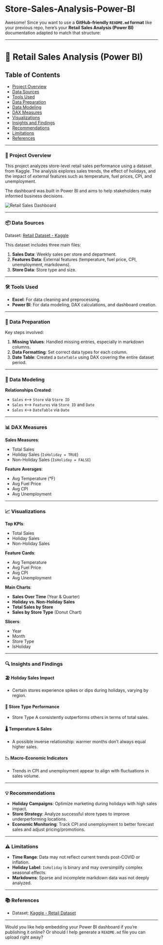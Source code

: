 # Store-Sales-Analysis-Power-BI

Awesome! Since you want to use a **GitHub-friendly `README.md` format** like your previous repo, here’s your **Retail Sales Analysis (Power BI)** documentation adapted to match that structure:

---

# 🛒 Retail Sales Analysis (Power BI)

## Table of Contents
- [Project Overview](#project-overview)
- [Data Sources](#data-sources)
- [Tools Used](#tools-used)
- [Data Preparation](#data-preparation)
- [Data Modeling](#data-modeling)
- [DAX Measures](#dax-measures)
- [Visualizations](#visualizations)
- [Insights and Findings](#insights-and-findings)
- [Recommendations](#recommendations)
- [Limitations](#limitations)
- [References](#references)

---

### 📌 Project Overview

This project analyzes store-level retail sales performance using a dataset from Kaggle. The analysis explores sales trends, the effect of holidays, and the impact of external features such as temperature, fuel prices, CPI, and unemployment.

The dashboard was built in Power BI and aims to help stakeholders make informed business decisions.

![Retail Sales Dashboard](https://github.com/user-attachments/assets/your-dashboard-image-path.png) <!-- Replace with actual image URL -->

---

### 📦 Data Sources

Dataset: [Retail Dataset - Kaggle](https://www.kaggle.com/datasets/manjeetsingh/retaildataset)

This dataset includes three main files:
1. **Sales Data**: Weekly sales per store and department.
2. **Features Data**: External features (temperature, fuel price, CPI, unemployment, markdowns).
3. **Store Data**: Store type and size.

---

### 🛠 Tools Used

- **Excel**: For data cleaning and preprocessing.
- **Power BI**: For data modeling, DAX calculations, and dashboard creation.

---

### 🧹 Data Preparation

Key steps involved:
1. **Missing Values**: Handled missing entries, especially in markdown columns.
2. **Data Formatting**: Set correct data types for each column.
3. **Date Table**: Created a `DateTable` using DAX covering the entire dataset period.

---

### 🧩 Data Modeling

**Relationships Created**:
- `Sales` ⟷ `Store` via `Store ID`
- `Sales` ⟷ `Features` via `Store ID` and `Date`
- `Sales` ⟷ `DateTable` via `Date`

---

### 📊 DAX Measures

**Sales Measures**:
- Total Sales  
- Holiday Sales (`IsHoliday = TRUE`)  
- Non-Holiday Sales (`IsHoliday = FALSE`)  

**Feature Averages**:
- Avg Temperature (°F)  
- Avg Fuel Price  
- Avg CPI  
- Avg Unemployment  

---

### 📈 Visualizations

**Top KPIs**:
- Total Sales  
- Holiday Sales  
- Non-Holiday Sales  

**Feature Cards**:
- Avg Temperature  
- Avg Fuel Price  
- Avg CPI  
- Avg Unemployment  

**Main Charts**:
- **Sales Over Time** (Year & Quarter)  
- **Holiday vs. Non-Holiday Sales**  
- **Total Sales by Store**  
- **Sales by Store Type** (Donut Chart)

**Slicers**:
- Year  
- Month  
- Store Type  
- IsHoliday  

---

### 🔍 Insights and Findings

#### 🏖️ Holiday Sales Impact
- Certain stores experience spikes or dips during holidays, varying by region.

#### 🏬 Store Type Performance
- Store Type A consistently outperforms others in terms of total sales.

#### 🌡️ Temperature & Sales
- A possible inverse relationship: warmer months don’t always equal higher sales.

#### 📉 Macro-Economic Indicators
- Trends in CPI and unemployment appear to align with fluctuations in sales volume.

---

### 💡 Recommendations

- **Holiday Campaigns**: Optimize marketing during holidays with high sales impact.
- **Store Strategy**: Analyze successful store types to improve underperforming locations.
- **Economic Monitoring**: Track CPI and unemployment to better forecast sales and adjust pricing/promotions.

---

### ⚠️ Limitations

- **Time Range**: Data may not reflect current trends post-COVID or inflation.
- **Holiday Label**: `IsHoliday` is binary and may oversimplify complex seasonal effects.
- **Markdowns**: Sparse and incomplete markdown data was not deeply analyzed.

---

### 📚 References

- Dataset: [Kaggle - Retail Dataset](https://www.kaggle.com/datasets/manjeetsingh/retaildataset)

---

Would you like help embedding your Power BI dashboard if you’re publishing it online? Or should I help generate a `README.md` file you can upload right away?

